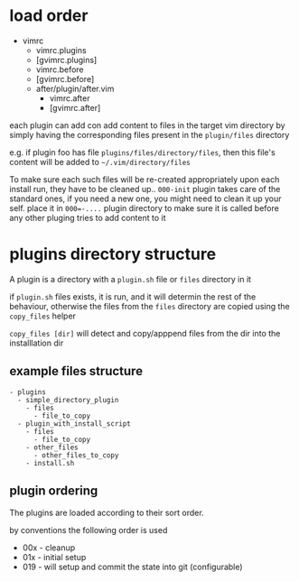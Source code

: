 # load order

- vimrc
  - vimrc.plugins
  - [gvimrc.plugins]
  - vimrc.before
  - [gvimrc.before]
  - after/plugin/after.vim
    - vimrc.after
    - [gvimrc.after]

each plugin can add con add content to files in the target vim directory
 by simply having the corresponding files
present in the `plugin/files` directory

e.g. if plugin foo has file `plugins/files/directory/files`, then this
file's content will be added to `~/.vim/directory/files`

To make sure each such files will be re-created appropriately upon each install
run, they have to be cleaned up.. `000-init` plugin takes care of the standard
ones, if you need a new one, you might need to clean it up your self. place it
in `000=-....` plugin directory to make sure it is called before any other
pluging tries to add content to it

# plugins directory structure

A plugin is a directory with a `plugin.sh` file or `files` directory in it

if `plugin.sh` files exists, it is run, and it will determin the rest of the
behaviour, otherwise the files from the `files` directory are copied using the
`copy_files` helper

`copy_files [dir]` will detect and copy/apppend files from the dir into the
installlation dir


## example files structure

    - plugins
      - simple_directory_plugin
        - files
          - file_to_copy
      - plugin_with_install_script
        - files
          - file_to_copy
        - other_files
          - other_files_to_copy
        - install.sh

## plugin ordering

The plugins are loaded according to their sort order.

by conventions the following order is used


- 00x   - cleanup
- 01x   - initial setup
- 019   - will setup and commit the state into git (configurable)
